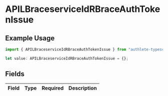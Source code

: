 # APILBraceserviceIdRBraceAuthTokenIssue

## Example Usage

```typescript
import { APILBraceserviceIdRBraceAuthTokenIssue } from "authlete-typescript-sdk/models";

let value: APILBraceserviceIdRBraceAuthTokenIssue = {};
```

## Fields

| Field       | Type        | Required    | Description |
| ----------- | ----------- | ----------- | ----------- |
